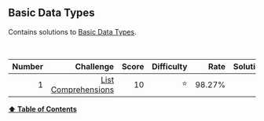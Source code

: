 
## Basic Data Types
Contains solutions to [Basic Data Types](https://www.hackerrank.com/domains/python?filters%5Bsubdomains%5D%5B%5D=py-basic-data-types).

<br/>

Number   |   Challenge                                                                          |   Score   |   Difficulty   |   Rate     |   Solution                                                                                                               
--:      |   --:                                                                                |   --:     |   --:          |   --:      |   --:                                                                                                                    
1        |   [List Comprehensions](https://www.hackerrank.com/challenges/list-comprehensions)   |   10      |   :star:       |   98.27%   |   [py](https://github.com/jaimiles23/HackerRank_Solutions/blob/master/python/02_basic_data_types/1_listcomprehensions.py)



<b><a href="#hackerrank">:arrow_up: Table of Contents</a></b>
<br/>
<br/>


